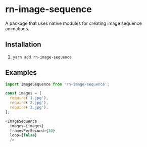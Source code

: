 # rn-image-sequence
A package that uses native modules for creating image sequence animations.

## Installation

1. `yarn add rn-image-sequence`

## Examples

```javascript
import ImageSequence from 'rn-image-sequence';

const images = [
  require('1.jpg'),
  require('2.jpg'),
  require('3.jpg'),
];

<ImageSequence
  images={images}
  framesPerSecond={30}
  loop={false}
  />
```
